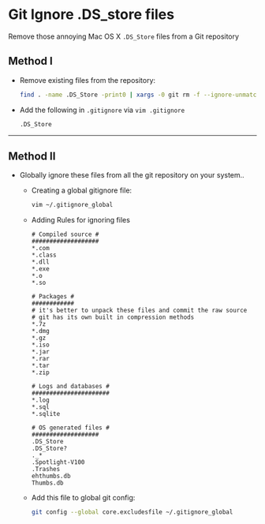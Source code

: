 # Git Ignore .DS_store files

Remove those annoying Mac OS X `.DS_Store` files from a Git repository

## Method I

* Remove existing files from the repository:

  ```bash
  find . -name .DS_Store -print0 | xargs -0 git rm -f --ignore-unmatch
  ```

* Add the following in `.gitignore` via `vim .gitignore`

  ```bash
  .DS_Store
  ```

---

## Method II

* Globally ignore these files from all the git repository on your system..
  * Creating a global gitignore file:

    ```bash
    vim ~/.gitignore_global
    ```

  * Adding Rules for ignoring files

    ```
    # Compiled source #
    ###################
    *.com
    *.class
    *.dll
    *.exe
    *.o
    *.so

    # Packages #
    ############
    # it's better to unpack these files and commit the raw source
    # git has its own built in compression methods
    *.7z
    *.dmg
    *.gz
    *.iso
    *.jar
    *.rar
    *.tar
    *.zip

    # Logs and databases #
    ######################
    *.log
    *.sql
    *.sqlite

    # OS generated files #
    ###################
    .DS_Store
    .DS_Store?
    ._*
    .Spotlight-V100
    .Trashes
    ehthumbs.db
    Thumbs.db
    ```

  * Add this file to global git config:

    ```bash
    git config --global core.excludesfile ~/.gitignore_global
    ```
